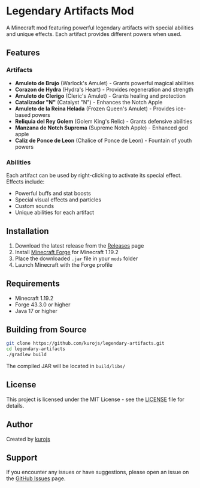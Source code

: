 # Legendary Artifacts Mod

A Minecraft mod featuring powerful legendary artifacts with special abilities and unique effects. Each artifact provides different powers when used.

## Features

### Artifacts

- **Amuleto de Brujo** (Warlock's Amulet) - Grants powerful magical abilities
- **Corazon de Hydra** (Hydra's Heart) - Provides regeneration and strength
- **Amuleto de Clerigo** (Cleric's Amulet) - Grants healing and protection
- **Catalizador "N"** (Catalyst "N") - Enhances the Notch Apple
- **Amuleto de la Reina Helada** (Frozen Queen's Amulet) - Provides ice-based powers
- **Reliquia del Rey Golem** (Golem King's Relic) - Grants defensive abilities
- **Manzana de Notch Suprema** (Supreme Notch Apple) - Enhanced god apple
- **Caliz de Ponce de Leon** (Chalice of Ponce de Leon) - Fountain of youth powers

### Abilities

Each artifact can be used by right-clicking to activate its special effect. Effects include:
- Powerful buffs and stat boosts
- Special visual effects and particles
- Custom sounds
- Unique abilities for each artifact

## Installation

1. Download the latest release from the [Releases](../../releases) page
2. Install [Minecraft Forge](https://files.minecraftforge.net/) for Minecraft 1.19.2
3. Place the downloaded `.jar` file in your `mods` folder
4. Launch Minecraft with the Forge profile

## Requirements

- Minecraft 1.19.2
- Forge 43.3.0 or higher
- Java 17 or higher

## Building from Source

```bash
git clone https://github.com/kurojs/legendary-artifacts.git
cd legendary-artifacts
./gradlew build
```

The compiled JAR will be located in `build/libs/`

## License

This project is licensed under the MIT License - see the [LICENSE](LICENSE) file for details.

## Author

Created by [kurojs](https://github.com/kurojs)

## Support

If you encounter any issues or have suggestions, please open an issue on the [GitHub Issues](../../issues) page.
